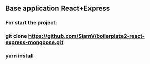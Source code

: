## Base application React+Express
### For start the project:
### git clone https://github.com/SiamV/boilerplate2-react-express-mongoose.git
### yarn install
